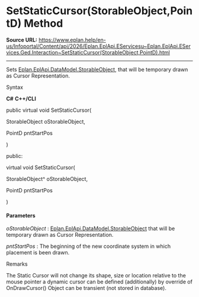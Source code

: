 # SetStaticCursor(StorableObject,PointD) Method

**Source URL:** https://www.eplan.help/en-us/Infoportal/Content/api/2026/Eplan.EplApi.EServicesu~Eplan.EplApi.EServices.Ged.Interaction~SetStaticCursor(StorableObject,PointD).html

---

Sets [Eplan.EplApi.DataModel.StorableObject](Eplan.EplApi.DataModelu~Eplan.EplApi.DataModel.StorableObject.html), that will be temporary drawn as Cursor Representation.

Syntax

**C#**
**C++/CLI**


public virtual void SetStaticCursor( 

   StorableObject oStorableObject,

   PointD pntStartPos

)

public:

virtual void SetStaticCursor( 

   StorableObject^ oStorableObject,

   PointD pntStartPos

)


#### Parameters

*oStorableObject*
:   [Eplan.EplApi.DataModel.StorableObject](Eplan.EplApi.DataModelu~Eplan.EplApi.DataModel.StorableObject.html) that will be temporary drawn as Cursor Representation.

*pntStartPos*
:   The beginning of the new coordinate system in which placement is been drawn.

Remarks

The Static Cursor will not change its shape, size or location relative to the mouse pointer a dynamic cursor can be defined (additionally) by override of OnDrawCursor() Object can be transient (not stored in database).
